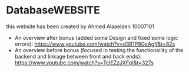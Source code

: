 # DatabaseWEBSITE
this website has been created by
Ahmed Alaaelden        10007101

* An overview after bonus (added some Design and fixed some logic errors): https://www.youtube.com/watch?v=d3B1P8GsAgY&t=82s
* An overview before bonus (focused in testing the functionaility of the backend and linkage between front and back ends): https://www.youtube.com/watch?v=TcIEZzJXFqI&t=327s
